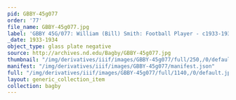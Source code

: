 ```yaml
---
pid: GBBY-45g077
order: '77'
file_name: GBBY-45g077.jpg
label: 'GBBY 45G/077: William (Bill) Smith: Football Player - c1933-1934'
_date: 1933-1934
object_type: glass plate negative
source: http://archives.nd.edu/Bagby/GBBY-45g077.jpg
thumbnail: "/img/derivatives/iiif/images/GBBY-45g077/full/250,/0/default.jpg"
manifest: "/img/derivatives/iiif/images/GBBY-45g077/manifest.json"
full: "/img/derivatives/iiif/images/GBBY-45g077/full/1140,/0/default.jpg"
layout: generic_collection_item
collection: bagby
---
```

